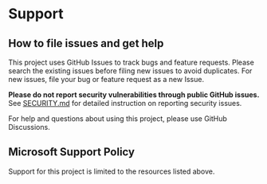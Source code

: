 # Support

## How to file issues and get help  

This project uses GitHub Issues to track bugs and feature requests. Please search the existing 
issues before filing new issues to avoid duplicates.  For new issues, file your bug or 
feature request as a new Issue.

**Please do not report security vulnerabilities through public GitHub issues.** See [SECURITY.md](./SECURITY.md)
for detailed instruction on reporting security issues.

For help and questions about using this project, please use GitHub Discussions.

## Microsoft Support Policy  

Support for this project is limited to the resources listed above.
